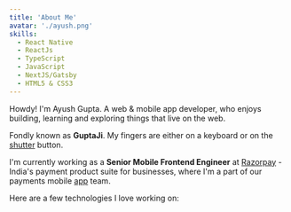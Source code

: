 ```yaml
---
title: 'About Me'
avatar: './ayush.png'
skills:
  - React Native
  - ReactJs
  - TypeScript
  - JavaScript
  - NextJS/Gatsby
  - HTML5 & CSS3
---
```


Howdy! I'm Ayush Gupta. A web & mobile app developer, who enjoys building, learning and exploring things that live on the web.

Fondly known as **GuptaJi**. My fingers are either on a keyboard or on the [shutter](https://www.instagram.com/_.guptaji._/) button.

I'm currently working as a **Senior Mobile Frontend Engineer** at [Razorpay](https://razorpay.com/) - India's payment product suite for businesses, where I'm a part of our payments mobile [app](https://play.google.com/store/apps/details?id=com.razorpay.payments.app) team.

Here are a few technologies I love working on:
